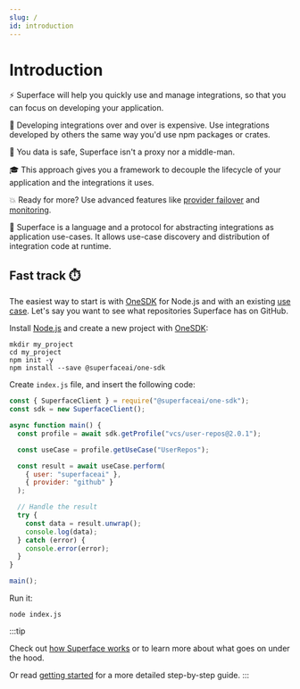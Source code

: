 ```yaml
---
slug: /
id: introduction
---
```


# Introduction

⚡️ Superface will help you quickly use and manage integrations, so that you can focus on developing your application.

💸 Developing integrations over and over is expensive. Use integrations developed by others the same way you'd use npm packages or crates.

🔐 You data is safe, Superface isn't a proxy nor a middle-man.

🎓 This approach gives you a framework to decouple the lifecycle of your application and the integrations it uses.

💥 Ready for more? Use advanced features like [provider failover](./guides/using-multiple-providers.mdx#failover) and [monitoring](./guides/integrations-monitoring.mdx).

🧐 Superface is a language and a protocol for abstracting integrations as application use-cases. It allows use-case discovery and distribution of integration code at runtime.

## Fast track ⏱️

The easiest way to start is with [OneSDK](https://github.com/superfaceai/one-sdk-js) for Node.js and with an existing [use case](./reference//glossary.md#usecase). Let's say you want to see what repositories Superface has on GitHub.

Install [Node.js](https://nodejs.org/en/download/) and create a new project with [OneSDK](https://github.com/superfaceai/one-sdk-js):

```shell
mkdir my_project
cd my_project
npm init -y
npm install --save @superfaceai/one-sdk
```

Create `index.js` file, and insert the following code:

```js
const { SuperfaceClient } = require("@superfaceai/one-sdk");
const sdk = new SuperfaceClient();

async function main() {
  const profile = await sdk.getProfile("vcs/user-repos@2.0.1");

  const useCase = profile.getUseCase("UserRepos");

  const result = await useCase.perform(
    { user: "superfaceai" },
    { provider: "github" }
  );

  // Handle the result
  try {
    const data = result.unwrap();
    console.log(data);
  } catch (error) {
    console.error(error);
  }
}

main();

```

Run it:

```shell
node index.js
```

:::tip

Check out [how Superface works](./how-superface-works.mdx) or to learn more about what goes on under the hood.

Or read [getting started](./getting-started.mdx) for a more detailed step-by-step guide.
:::
